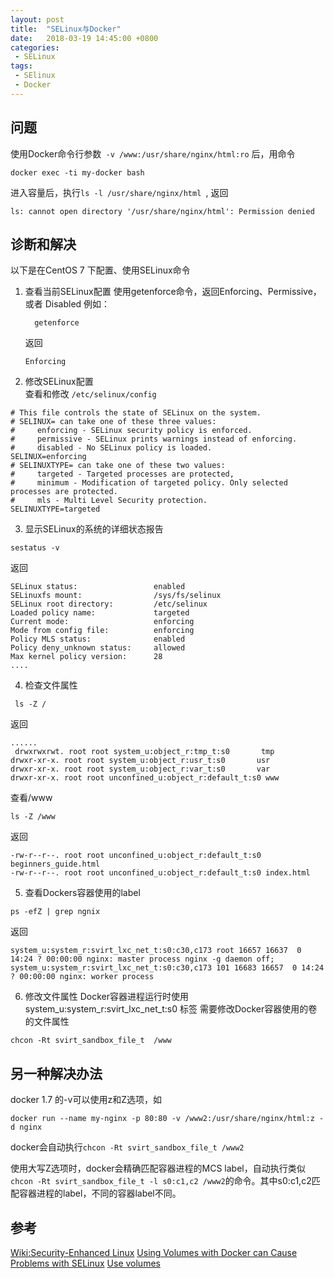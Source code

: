 ```yaml
---
layout: post
title:  "SELinux与Docker"
date:   2018-03-19 14:45:00 +0800
categories:
 - SELinux
tags:
 - SElinux
 - Docker
---
```


## 问题
   使用Docker命令行参数` -v /www:/usr/share/nginx/html:ro`  后，用命令
   ```
   docker exec -ti my-docker bash
   ```
   进入容量后，执行`ls -l /usr/share/nginx/html `, 返回
   ```
   ls: cannot open directory '/usr/share/nginx/html': Permission denied
   ```

## 诊断和解决   
   以下是在CentOS 7 下配置、使用SELinux命令  

1. 查看当前SELinux配置
   使用getenforce命令，返回Enforcing、Permissive，或者 Disabled
   例如：
   ```
     getenforce
   ```
   返回
   ```
   Enforcing
   ```

2. 修改SELinux配置  
   查看和修改 `/etc/selinux/config`
```
# This file controls the state of SELinux on the system.
# SELINUX= can take one of these three values:
#     enforcing - SELinux security policy is enforced.
#     permissive - SELinux prints warnings instead of enforcing.
#     disabled - No SELinux policy is loaded.
SELINUX=enforcing
# SELINUXTYPE= can take one of these two values:
#     targeted - Targeted processes are protected,
#     minimum - Modification of targeted policy. Only selected processes are protected.
#     mls - Multi Level Security protection.
SELINUXTYPE=targeted
```
3. 显示SELinux的系统的详细状态报告
```
sestatus -v
```
返回  
```
SELinux status:                 enabled
SELinuxfs mount:                /sys/fs/selinux
SELinux root directory:         /etc/selinux
Loaded policy name:             targeted
Current mode:                   enforcing
Mode from config file:          enforcing
Policy MLS status:              enabled
Policy deny_unknown status:     allowed
Max kernel policy version:      28
....
```

4. 检查文件属性
```
 ls -Z /
```
 返回
```
......
 drwxrwxrwt. root root system_u:object_r:tmp_t:s0       tmp
drwxr-xr-x. root root system_u:object_r:usr_t:s0       usr
drwxr-xr-x. root root system_u:object_r:var_t:s0       var
drwxr-xr-x. root root unconfined_u:object_r:default_t:s0 www
```
查看/www
 ```
 ls -Z /www
 ```
 返回
 ```
 -rw-r--r--. root root unconfined_u:object_r:default_t:s0 beginners_guide.html
-rw-r--r--. root root unconfined_u:object_r:default_t:s0 index.html
 ```

5. 查看Dockers容器使用的label
```
ps -efZ | grep ngnix
```
返回
```
system_u:system_r:svirt_lxc_net_t:s0:c30,c173 root 16657 16637  0 14:24 ? 00:00:00 nginx: master process nginx -g daemon off;
system_u:system_r:svirt_lxc_net_t:s0:c30,c173 101 16683 16657  0 14:24 ? 00:00:00 nginx: worker process
```

6. 修改文件属性
Docker容器进程运行时使用 system_u:system_r:svirt_lxc_net_t:s0 标签
需要修改Docker容器使用的卷的文件属性
```
chcon -Rt svirt_sandbox_file_t  /www
```

## 另一种解决办法
docker 1.7 的-v可以使用z和Z选项，如
```
docker run --name my-nginx -p 80:80 -v /www2:/usr/share/nginx/html:z -d nginx
```
docker会自动执行`chcon -Rt svirt_sandbox_file_t /www2 `

使用大写Z选项时，docker会精确匹配容器进程的MCS label，自动执行类似`chcon -Rt svirt_sandbox_file_t -l s0:c1,c2 /www2`的命令。其中s0:c1,c2匹配容器进程的label，不同的容器label不同。

## 参考
[Wiki:Security-Enhanced Linux](https://en.wikipedia.org/wiki/Security-Enhanced_Linux)
[Using Volumes with Docker can Cause Problems with SELinux](http://www.projectatomic.io/blog/2015/06/using-volumes-with-docker-can-cause-problems-with-selinux/)
[Use volumes](https://docs.docker.com/storage/volumes/)
